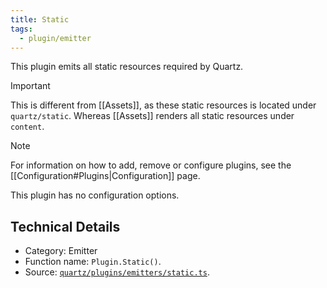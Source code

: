 ```yaml
---
title: Static
tags:
  - plugin/emitter
---
```


This plugin emits all static resources required by Quartz.

> [!important]
> This is different from [[Assets]], as these static resources is located under `quartz/static`. Whereas [[Assets]] renders all static resources under `content`.

> [!note]
> For information on how to add, remove or configure plugins, see the [[Configuration#Plugins|Configuration]] page.

This plugin has no configuration options.

## Technical Details

- Category: Emitter
- Function name: `Plugin.Static()`.
- Source: [`quartz/plugins/emitters/static.ts`](https://github.com/jackyzha0/quartz/blob/v4/quartz/plugins/emitters/static.ts).
